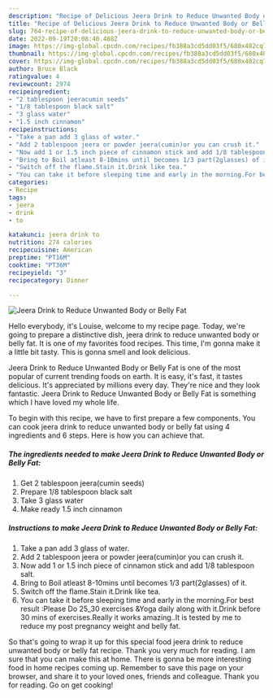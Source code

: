 ```yaml
---
description: "Recipe of Delicious Jeera Drink to Reduce Unwanted Body or Belly Fat"
title: "Recipe of Delicious Jeera Drink to Reduce Unwanted Body or Belly Fat"
slug: 764-recipe-of-delicious-jeera-drink-to-reduce-unwanted-body-or-belly-fat
date: 2022-09-19T20:08:40.488Z
image: https://img-global.cpcdn.com/recipes/fb388a3cd5dd03f5/680x482cq70/jeera-drink-to-reduce-unwanted-body-or-belly-fat-recipe-main-photo.jpg
thumbnail: https://img-global.cpcdn.com/recipes/fb388a3cd5dd03f5/680x482cq70/jeera-drink-to-reduce-unwanted-body-or-belly-fat-recipe-main-photo.jpg
cover: https://img-global.cpcdn.com/recipes/fb388a3cd5dd03f5/680x482cq70/jeera-drink-to-reduce-unwanted-body-or-belly-fat-recipe-main-photo.jpg
author: Bruce Black
ratingvalue: 4
reviewcount: 2974
recipeingredient:
- "2 tablespoon jeeracumin seeds"
- "1/8 tablespoon black salt"
- "3 glass water"
- "1.5 inch cinnamon"
recipeinstructions:
- "Take a pan add 3 glass of water."
- "Add 2 tablespoon jeera or powder jeera(cumin)or you can crush it."
- "Now add 1 or 1.5 inch piece of cinnamon stick and add 1/8 tablespoon salt."
- "Bring to Boil atleast 8-10mins until becomes 1/3 part(2glasses) of it."
- "Switch off the flame.Stain it.Drink like tea."
- "You can take it before sleeping time and early in the morning.For best result :Please Do 25_30 exercises &amp;Yoga daily along with it.Drink before 30 mins of exercises.Really it works amazing..It is tested by me to reduce my post pregnancy weight and belly fat."
categories:
- Recipe
tags:
- jeera
- drink
- to

katakunci: jeera drink to 
nutrition: 274 calories
recipecuisine: American
preptime: "PT16M"
cooktime: "PT36M"
recipeyield: "3"
recipecategory: Dinner

---
```



![Jeera Drink to Reduce Unwanted Body or Belly Fat](https://img-global.cpcdn.com/recipes/fb388a3cd5dd03f5/680x482cq70/jeera-drink-to-reduce-unwanted-body-or-belly-fat-recipe-main-photo.jpg)

Hello everybody, it's Louise, welcome to my recipe page. Today, we're going to prepare a distinctive dish, jeera drink to reduce unwanted body or belly fat. It is one of my favorites food recipes. This time, I'm gonna make it a little bit tasty. This is gonna smell and look delicious.



Jeera Drink to Reduce Unwanted Body or Belly Fat is one of the most popular of current trending foods on earth. It is easy, it's fast, it tastes delicious. It's appreciated by millions every day. They're nice and they look fantastic. Jeera Drink to Reduce Unwanted Body or Belly Fat is something which I have loved my whole life.


To begin with this recipe, we have to first prepare a few components. You can cook jeera drink to reduce unwanted body or belly fat using 4 ingredients and 6 steps. Here is how you can achieve that.

<!--inarticleads1-->

##### The ingredients needed to make Jeera Drink to Reduce Unwanted Body or Belly Fat:

1. Get 2 tablespoon jeera(cumin seeds)
1. Prepare 1/8 tablespoon black salt
1. Take 3 glass water
1. Make ready 1.5 inch cinnamon




<!--inarticleads2-->

##### Instructions to make Jeera Drink to Reduce Unwanted Body or Belly Fat:

1. Take a pan add 3 glass of water.
1. Add 2 tablespoon jeera or powder jeera(cumin)or you can crush it.
1. Now add 1 or 1.5 inch piece of cinnamon stick and add 1/8 tablespoon salt.
1. Bring to Boil atleast 8-10mins until becomes 1/3 part(2glasses) of it.
1. Switch off the flame.Stain it.Drink like tea.
1. You can take it before sleeping time and early in the morning.For best result :Please Do 25_30 exercises &amp;Yoga daily along with it.Drink before 30 mins of exercises.Really it works amazing..It is tested by me to reduce my post pregnancy weight and belly fat.




So that's going to wrap it up for this special food jeera drink to reduce unwanted body or belly fat recipe. Thank you very much for reading. I am sure that you can make this at home. There is gonna be more interesting food in home recipes coming up. Remember to save this page on your browser, and share it to your loved ones, friends and colleague. Thank you for reading. Go on get cooking!
